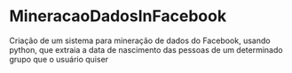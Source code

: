 # MineracaoDadosInFacebook
Criação de um sistema para mineração de dados do Facebook, usando python, que extraia a data de nascimento das pessoas de um determinado grupo que o usuário quiser

